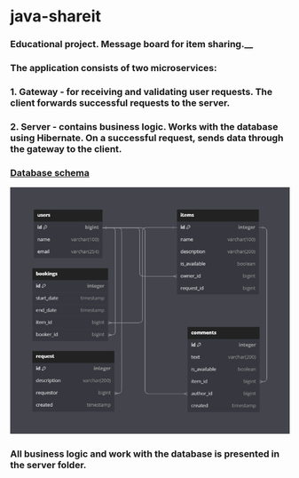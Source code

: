 # java-shareit
### **Educational project. Message board for item sharing.__**
###
### **The application consists of two microservices:**
### 1. Gateway - for receiving and validating user requests. The client forwards successful requests to the server.
### 2. Server - contains business logic. Works with the database using Hibernate. On a successful request, sends data through the gateway to the client. 

### [**Database schema**](https://dbdiagram.io/d/64d10c9502bd1c4a5e5fae17)
![Database Image](DBschema.png)

### All business logic and work with the database is presented in the server folder.
